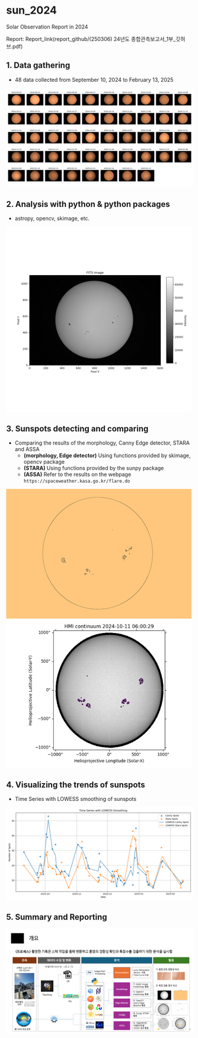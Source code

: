 # sun_2024
Solar Observation Report in 2024

Report: Report_link(report_github/(250306) 24년도 종합관측보고서_1부_깃허브.pdf)

## 1. Data gathering
- 48 data collected from September 10, 2024 to February 13, 2025

![Solar_obs_copper](image/Solar_obs_copper.png)

## 2. Analysis with python & python packages

- astropy, opencv, skimage, etc.
<img src="image/Sun_ex.png" width="500" height="500">


## 3. Sunspots detecting and comparing

- Comparing the results of the morphology, Canny Edge detector, STARA and ASSA
  + **(morphology, Edge detector)** Using functions provided by skimage, opencv package
  + **(STARA)** Using functions provided by the sunpy package
  + **(ASSA)** Refer to the results on the webpage `https://spaceweather.kasa.go.kr/flare.do`

<img src="image/ex_edges_detected.png" width="500" height="350">
<img src="image/ex_hmi_map.png" width="500" height="400">


## 4. Visualizing the trends of sunspots

- Time Series with LOWESS smoothing of sunspots

![ts_viz](image/time_series_with_LOWESS.png)



## 5. Summary and Reporting

![abstract](image/process.png)
